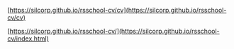 [https://silcorp.github.io/rsschool-cv/cv](https://silcorp.github.io/rsschool-cv/cv)

[https://silcorp.github.io/rsschool-cv/](https://silcorp.github.io/rsschool-cv/index.html)